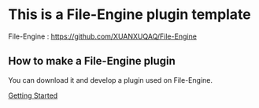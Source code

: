 # This is a File-Engine plugin template
File-Engine : https://github.com/XUANXUQAQ/File-Engine

## How to make a File-Engine plugin
You can download it and develop a plugin used on File-Engine.

[Getting Started](https://github.com/XUANXUQAQ/File-Engine-Plugin-Template/wiki/Getting-Started)
